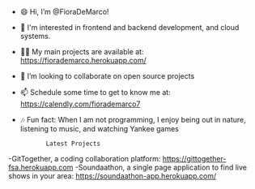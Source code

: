 - 😄 Hi, I’m @FioraDeMarco!
- 🌱 I'm interested in frontend and backend development, and cloud systems.
- 👩‍💻 My main projects are available at: https://fiorademarco.herokuapp.com/
- 💞️ I’m looking to collaborate on open source projects
- 📫 Schedule some time to get to know me at: https://calendly.com/fiorademarco7
- 🎶 Fun fact: When I am not programming, I enjoy being out in nature, listening to music, and watching Yankee games


             Latest Projects
             
-GitTogether, a coding collaboration platform: https://gittogether-fsa.herokuapp.com 
-Soundaathon, a single page application to find live shows in your area: https://soundaathon-app.herokuapp.com/
<!---
FioraDeMarco/FioraDeMarco is a ✨ special ✨ repository because its `README.md` (this file) appears on your GitHub profile.
You can click the Preview link to take a look at your changes.
--->

